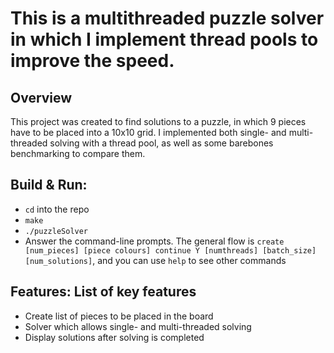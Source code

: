 # This is a multithreaded puzzle solver in which I implement thread pools to improve the speed.

## Overview
This project was created to find solutions to a puzzle, in which 9 pieces have to be placed into a 10x10 grid. I implemented both single- and multi-threaded solving with a thread pool, as well as some barebones benchmarking to compare them.

## Build & Run:
- `cd` into the repo
- `make`
- `./puzzleSolver`
- Answer the command-line prompts. The general flow is `create [num_pieces] [piece colours] continue Y [numthreads] [batch_size] [num_solutions]`, and you can use `help` to see other commands

## Features: List of key features
- Create list of pieces to be placed in the board
- Solver which allows single- and multi-threaded solving
- Display solutions after solving is completed
